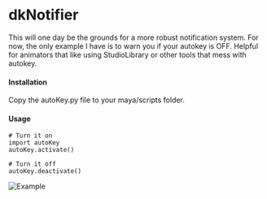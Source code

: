 # dkNotifier
This will one day be the grounds for a more robust notification system. For now, the only example I have is to warn you if your autokey is OFF. Helpful for animators that like using StudioLibrary or other tools that mess with autokey.

#### Installation
Copy the autoKey.py file to your maya/scripts folder. 


#### Usage
```
# Turn it on
import autoKey
autoKey.activate()
```

```
# Turn it off
autoKey.deactivate()
```

![Example](https://i.imgur.com/dPgfW1G.png)
